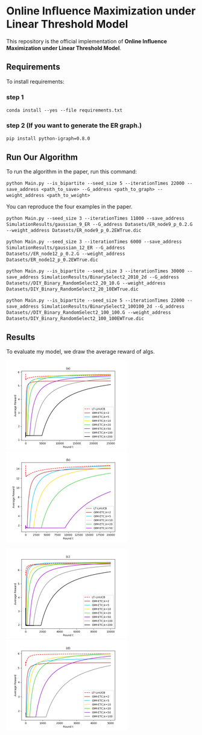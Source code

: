 # Online Inﬂuence Maximization under Linear  Threshold Model

This repository is the official implementation of **Online Inﬂuence Maximization under Linear Threshold Model**. 



## Requirements

To install requirements:

### step 1

```setup
conda install --yes --file requirements.txt
```

### step 2 (If you want to generate the ER graph.)

```setup
pip install python-igraph=0.8.0
```



## Run Our Algorithm

To run the algorithm in the paper, run this command:

```Run
python Main.py --is_bipartite --seed_size 5 --iterationTimes 22000 --save_address <path_to_save> --G_address <path_to_graph> --weight_address <path_to_weight>
```

You can reproduce the four examples in the paper.

```Run
python Main.py --seed_size 3 --iterationTimes 11000 --save_address SimulationResults/gaussian_9_ER --G_address Datasets/ER_node9_p_0.2.G --weight_address Datasets/ER_node9_p_0.2EWTrue.dic
```

```Run
python Main.py --seed_size 3 --iterationTimes 6000 --save_address SimulationResults/gaussian_12_ER --G_address Datasets//ER_node12_p_0.2.G --weight_address Datasets/ER_node12_p_0.2EWTrue.dic
```

```Run
python Main.py --is_bipartite --seed_size 3 --iterationTimes 30000 --save_address SimulationResults/BinarySelect2_2010_2d --G_address Datasets//DIY_Binary_RandomSelect2_20_10.G --weight_address Datasets/DIY_Binary_RandomSelect2_20_10EWTrue.dic
```

```Run
python Main.py --is_bipartite --seed_size 5 --iterationTimes 22000 --save_address SimulationResults/BinarySelect2_100100_2d --G_address Datasets//DIY_Binary_RandomSelect2_100_100.G --weight_address Datasets/DIY_Binary_RandomSelect2_100_100EWTrue.dic
```



## Results

To evaluate my model, we draw the average reward of algs.

<img src="\SimulationResults\BinarySelect2_2010_2d_paper\Reward\Average2WithErrorBar.png" style="zoom:50%;" /> <img src="\SimulationResults\BinarySelect2_100100_2d_paper\Reward\Average2WithErrorBar.png" style="zoom:50%;" />

<img src="\SimulationResults\gaussian_9_ER_paper\Reward\Average2WithErrorBar.png" style="zoom:50%;" /> <img src="\SimulationResults\gaussian_12_ER_paper\Reward\Average2WithErrorBar.png" style="zoom:50%;" />



